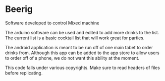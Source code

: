 # Beerig
Software developed to control Mixed machine

The arduino software can be used and edited to add more drinks to the list.
The current list is a basic cocktail list that will work great for parties. 

The android application is meant to be run off of one main tabet to order drinks from.
Although this app can be added to the app store to allow users to order off of a phone, we do not want
this ability at the moment.

This code falls under various copyrights. Make sure to read headers of files before replicating.
